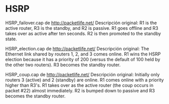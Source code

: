 ﻿HSRP
=========

HSRP_failover.cap de http://packetlife.net/
Descripción original:
R1 is the active router, R3 is the standby, and R2 is passive. R1 goes offline and R3 takes over as active after ten seconds. R2 is then promoted to the standby state.


HSRP_election.cap de http://packetlife.net/
Descripción original:
The Ethernet link shared by routers 1, 2, and 3 comes online. R1 wins the HSRP election because it has a priority of 200 (versus the default of 100 held by the other two routers). R3 becomes the standby router.

HSRP_coup.cap de http://packetlife.net/
Descripción original:
Initially only routers 3 (active) and 2 (standby) are online. R1 comes online with a priority higher than R3's. R1 takes over as the active router (the coup occurs in packet #22) almost immediately. R2 is bumped down to passive and R3 becomes the standby router.
